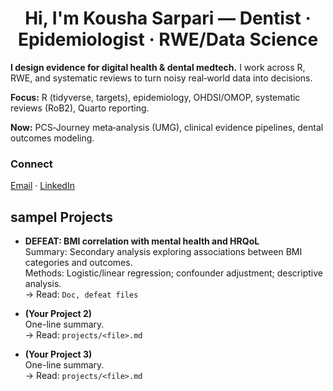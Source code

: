 <h1 align="center">Hi, I'm Kousha Sarpari — Dentist · Epidemiologist · RWE/Data Science</h1>


**I design evidence for digital health & dental medtech.** I work across R, RWE, and systematic reviews to turn noisy real‑world data into decisions.


**Focus:** R (tidyverse, targets), epidemiology, OHDSI/OMOP, systematic reviews (RoB2), Quarto reporting.


**Now:** PCS‑Journey meta‑analysis (UMG), clinical evidence pipelines, dental outcomes modeling.




### Connect
[Email](koushasarpari@gmail.com) · [LinkedIn]([https://www.linkedin.com/in/koushasarpari/])

## sampel Projects
- **DEFEAT: BMI correlation with mental health and HRQoL**  
  Summary: Secondary analysis exploring associations between BMI categories and outcomes.  
  Methods: Logistic/linear regression; confounder adjustment; descriptive analysis.  
  → Read: `Doc, defeat files`
 
- **(Your Project 2)**  
  One-line summary.  
  → Read: `projects/<file>.md`

- **(Your Project 3)**  
  One-line summary.  
  → Read: `projects/<file>.md`


